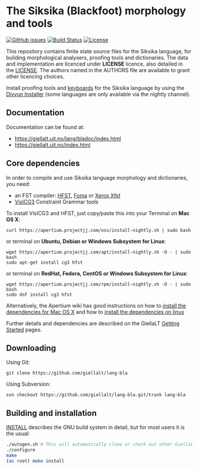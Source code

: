 The Siksika (Blackfoot) morphology and tools
==========================================

[![GitHub issues](https://img.shields.io/github/issues-raw/giellalt/lang-bla)](https://github.com/giellalt/lang-bla/issues)
[![Build Status](https://divvun-tc.thetc.se/api/github/v1/repository/giellalt/lang-bla/main/badge.svg)](https://github.com/giellalt/lang-bla/actions)
[![License](https://img.shields.io/github/license/giellalt/lang-bla)](https://github.com/giellalt/lang-bla/blob/main/LICENSE)

This repository contains finite state source files for the Siksika language,
for building morphological analysers, proofing tools
and dictionaries. The data and implementation are licenced under __LICENSE__
licence, also detailed in the
[LICENSE](https://github.com/giellalt/lang-bla/blob/main/LICENSE). The
authors named in the AUTHORS file are available to grant other licencing
choices.

Install proofing tools and [keyboards](https://github.com/giellalt/keyboard-bla)
for the Siksika language by using the [Divvun Installer](http://divvun.no)
(some languages are only available via the nightly channel).

Documentation
-------------

Documentation can be found at:

-   <https://giellalt.uit.no/lang/bladoc/index.html>
-   <https://giellalt.uit.no/index.html>

Core dependencies
-----------------

In order to compile and use Siksika language morphology and
dictionaries, you need:

- an FST compiler: [HFST](https://github.com/hfst/hfst), [Foma](https://github.com/mhulden/foma) or [Xerox Xfst](https://web.stanford.edu/~laurik/fsmbook/home.html)
- [VislCG3](https://visl.sdu.dk/svn/visl/tools/vislcg3/trunk) Constraint Grammar tools

To install VislCG3 and HFST, just copy/paste this into your Terminal on **Mac OS X**:

```
curl https://apertium.projectjj.com/osx/install-nightly.sh | sudo bash
```

or terminal on **Ubuntu, Debian or Windows Subsystem for Linux**:

```
wget https://apertium.projectjj.com/apt/install-nightly.sh -O - | sudo bash
sudo apt-get install cg3 hfst
```

or terminal on **RedHat, Fedora, CentOS or Windows Subsystem for Linux**:

```
wget https://apertium.projectjj.com/rpm/install-nightly.sh -O - | sudo bash
sudo dnf install cg3 hfst
```

Alternatively, the Apertium wiki has good instructions on how to [install the dependencies for Mac
OS X](https://wiki.apertium.org/wiki/Apertium_on_Mac_OS_X) and how to [install
the dependencies on
linux](https://wiki.apertium.org/wiki/Installation_of_grammar_libraries)

Further details and dependencies are described on the GiellaLT [Getting Started](https://giellalt.uit.no/infra/GettingStarted.html) pages.

Downloading
-----------

Using Git:
```
git clone https://github.com/giellalt/lang-bla
```

Using Subversion:
```
svn checkout https://github.com/giellalt/lang-bla.git/trunk lang-bla
```

Building and installation
-------------------------

[INSTALL](https://github.com/giellalt/lang-bla/blob/main/INSTALL)
describes the GNU build system in detail, but for most users it is the usual:

```sh
./autogen.sh # This will automatically clone or check out other GiellaLT dependencies
./configure
make
(as root) make install
```
